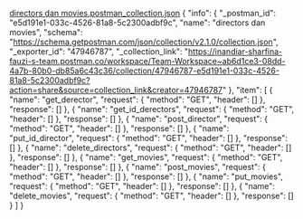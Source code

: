 
[directors dan movies.postman_collection.json](https://github.com/user-attachments/files/22118286/directors.dan.movies.postman_collection.json)
{
	"info": {
		"_postman_id": "e5d191e1-033c-4526-81a8-5c2300adbf9c",
		"name": "directors dan movies",
		"schema": "https://schema.getpostman.com/json/collection/v2.1.0/collection.json",
		"_exporter_id": "47946787",
		"_collection_link": "https://inandiar-sharfina-fauzi-s-team.postman.co/workspace/Team-Workspace~ab6d1ce3-08dd-4a7b-80b0-db85a6c43c36/collection/47946787-e5d191e1-033c-4526-81a8-5c2300adbf9c?action=share&source=collection_link&creator=47946787"
	},
	"item": [
		{
			"name": "get_derector",
			"request": {
				"method": "GET",
				"header": []
			},
			"response": []
		},
		{
			"name": "get_id_derectors",
			"request": {
				"method": "GET",
				"header": []
			},
			"response": []
		},
		{
			"name": "post_director",
			"request": {
				"method": "GET",
				"header": []
			},
			"response": []
		},
		{
			"name": "put_id_director",
			"request": {
				"method": "GET",
				"header": []
			},
			"response": []
		},
		{
			"name": "delete_directors",
			"request": {
				"method": "GET",
				"header": []
			},
			"response": []
		},
		{
			"name": "get_movies",
			"request": {
				"method": "GET",
				"header": []
			},
			"response": []
		},
		{
			"name": "post_movies",
			"request": {
				"method": "GET",
				"header": []
			},
			"response": []
		},
		{
			"name": "put_movies",
			"request": {
				"method": "GET",
				"header": []
			},
			"response": []
		},
		{
			"name": "delete_movies",
			"request": {
				"method": "GET",
				"header": []
			},
			"response": []
		}
	]
}
